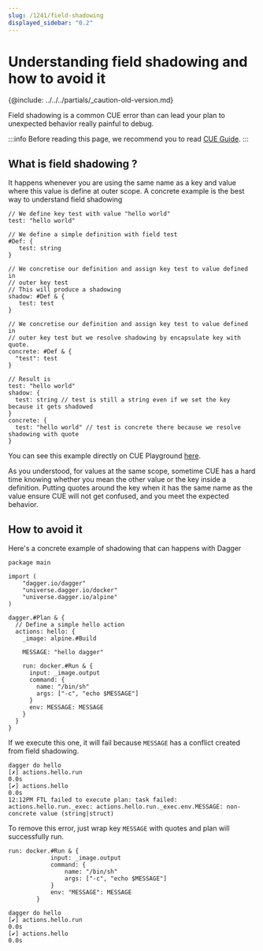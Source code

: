```yaml
---
slug: /1241/field-shadowing
displayed_sidebar: "0.2"
---
```


# Understanding field shadowing and how to avoid it

\{@include:  ../../../partials/_caution-old-version.md\}

Field shadowing is a common CUE error than can lead your plan to unexpected behavior really painful to debug.

:::info
Before reading this page, we recommend you to read [CUE Guide](../../core-concepts/1215-what-is-cue.md).
:::

## What is field shadowing ?

It happens whenever you are using the same name as a key and value where this value is define at outer scope.
A concrete example is the best way to understand field shadowing

```cue
// We define key test with value "hello world"
test: "hello world"

// We define a simple definition with field test
#Def: {
   test: string
}

// We concretise our definition and assign key test to value defined in
// outer key test
// This will produce a shadowing
shadow: #Def & {
   test: test
}

// We concretise our definition and assign key test to value defined in
// outer key test but we resolve shadowing by encapsulate key with quote.
concrete: #Def & {
  "test": test
}

// Result is
test: "hello world"
shadow: {
  test: string // test is still a string even if we set the key because it gets shadowed
}
concrete: {
  test: "hello world" // test is concrete there because we resolve shadowing with quote
}
```

You can see this example directly on CUE Playground [here](https://cuelang.org/play/?id=g8h7a6AfZN7#cue@export@cue).

As you understood, for values at the same scope, sometime CUE has a hard time
knowing whether you mean the other value or the key inside a definition.
Putting quotes around the key when it has the same name as the value ensure
CUE will not get confused, and you meet the expected behavior.

## How to avoid it

Here's a concrete example of shadowing that can happens with Dagger

```cue
package main

import (
    "dagger.io/dagger"
    "universe.dagger.io/docker"
    "universe.dagger.io/alpine"
)

dagger.#Plan & {
  // Define a simple hello action
  actions: hello: {
    _image: alpine.#Build

    MESSAGE: "hello dagger"

    run: docker.#Run & {
      input: _image.output
      command: {
        name: "/bin/sh"
        args: ["-c", "echo $MESSAGE"]
      }
      env: MESSAGE: MESSAGE
    }
  }
}
```

If we execute this one, it will fail because `MESSAGE` has a conflict created
from field shadowing.

```shell
dagger do hello
[✗] actions.hello.run                                                      0.0s
[✔] actions.hello                                                          0.0s
12:12PM FTL failed to execute plan: task failed: actions.hello.run._exec: actions.hello.run._exec.env.MESSAGE: non-concrete value (string|struct)
```

To remove this error, just wrap key `MESSAGE` with quotes and plan will
successfully run.

```cue
run: docker.#Run & {
            input: _image.output
            command: {
                name: "/bin/sh"
                args: ["-c", "echo $MESSAGE"]
            }
            env: "MESSAGE": MESSAGE
        }
```

```shell
dagger do hello
[✔] actions.hello.run                                                      0.0s
[✔] actions.hello                                                          0.0s
```
